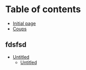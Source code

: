 # Table of contents

* [Initial page](README.md)
* [Coups](coups.md)

## fdsfsd

* [Untitled](fdsfsd/untitled/README.md)
  * [Untitled](fdsfsd/untitled/untitled-1.md)

